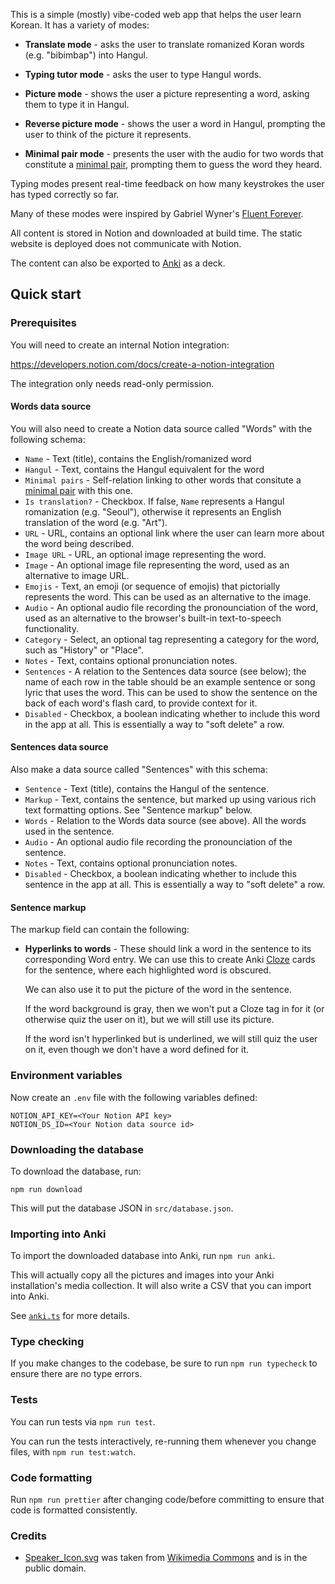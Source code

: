 This is a simple (mostly) vibe-coded web app that
helps the user learn Korean. It has a variety
of modes:

- **Translate mode** - asks the user to translate
  romanized Koran words (e.g. "bibimbap") into Hangul.

- **Typing tutor mode** - asks the user to type
  Hangul words.

- **Picture mode** - shows the user a picture representing
  a word, asking them to type it in Hangul.

- **Reverse picture mode** - shows the user a word in
  Hangul, prompting the user to think of the picture
  it represents.

- **Minimal pair mode** - presents the user with the
  audio for two words that constitute a [minimal pair][],
  prompting them to guess the word they heard.

Typing modes present real-time feedback on how many
keystrokes the user has typed correctly so far.

Many of these modes were inspired by Gabriel Wyner's
[Fluent Forever](https://fluentforeverbook.com/).

All content is stored in Notion and downloaded at
build time. The static website is deployed does not
communicate with Notion.

The content can also be exported to
[Anki](https://apps.ankiweb.net/) as a deck.

## Quick start

### Prerequisites

You will need to create an internal Notion integration:

https://developers.notion.com/docs/create-a-notion-integration

The integration only needs read-only permission.

#### Words data source

You will also need to create a Notion data source called "Words"
with the following schema:

- `Name` - Text (title), contains the English/romanized word
- `Hangul` - Text, contains the Hangul equivalent for the word
- `Minimal pairs` - Self-relation linking to other words that
  consitute a [minimal pair][] with this one.
- `Is translation?` - Checkbox. If false, `Name` represents a
  Hangul romanization (e.g. "Seoul"), otherwise it represents
  an English translation of the word (e.g. "Art").
- `URL` - URL, contains an optional link where the user can
  learn more about the word being described.
- `Image URL` - URL, an optional image representing the word.
- `Image` - An optional image file representing the word, used
  as an alternative to image URL.
- `Emojis` - Text, an emoji (or sequence of emojis) that pictorially
  represents the word. This can be used as an alternative to
  the image.
- `Audio` - An optional audio file recording the pronounciation
  of the word, used as an alternative to the browser's
  built-in text-to-speech functionality.
- `Category` - Select, an optional tag representing a
  category for the word, such as "History" or "Place".
- `Notes` - Text, contains optional pronunciation notes.
- `Sentences` - A relation to the Sentences data source (see below); the
  name of each row in the table should be an example sentence
  or song lyric that uses the word. This can be used to show the
  sentence on the back of each word's flash card, to provide
  context for it.
- `Disabled` - Checkbox, a boolean indicating whether to
  include this word in the app at all. This is essentially
  a way to "soft delete" a row.

[minimal pair]: https://en.wikipedia.org/wiki/Minimal_pair

#### Sentences data source

Also make a data source called "Sentences" with this schema:

- `Sentence` - Text (title), contains the Hangul of the sentence.
- `Markup` - Text, contains the sentence, but marked up using
  various rich text formatting options. See "Sentence markup" below.
- `Words` - Relation to the Words data source (see above). All
  the words used in the sentence.
- `Audio` - An optional audio file recording the pronounciation
  of the sentence.
- `Notes` - Text, contains optional pronunciation notes.
- `Disabled` - Checkbox, a boolean indicating whether to
  include this sentence in the app at all. This is essentially
  a way to "soft delete" a row.

#### Sentence markup

The markup field can contain the following:

- **Hyperlinks to words** - These should link a word in the
  sentence to its corresponding Word entry. We can use this to create
  Anki [Cloze][] cards for the sentence, where each highlighted
  word is obscured.

  We can also use it to put the picture of the word
  in the sentence.

  If the word background is gray, then we won't put a Cloze tag
  in for it (or otherwise quiz the user on it), but we will still
  use its picture.

  If the word isn't hyperlinked but is underlined, we will
  still quiz the user on it, even though we don't have a
  word defined for it.

[Cloze]: https://docs.ankiweb.net/editing.html#cloze-deletion

### Environment variables

Now create an `.env` file with the following variables defined:

```
NOTION_API_KEY=<Your Notion API key>
NOTION_DS_ID=<Your Notion data source id>
```

### Downloading the database

To download the database, run:

```
npm run download
```

This will put the database JSON in `src/database.json`.

### Importing into Anki

To import the downloaded database into Anki, run `npm run anki`.

This will actually copy all the pictures and images into your
Anki installation's media collection. It will also write a CSV
that you can import into Anki.

See [`anki.ts`](./anki.ts) for more details.

### Type checking

If you make changes to the codebase, be sure to run `npm run typecheck`
to ensure there are no type errors.

### Tests

You can run tests via `npm run test`.

You can run the tests interactively, re-running them whenever you change
files, with `npm run test:watch`.

### Code formatting

Run `npm run prettier` after changing code/before committing
to ensure that code is formatted consistently.

### Credits

- [Speaker_Icon.svg](src/assets/Speaker_Icon.svg) was taken from
  [Wikimedia Commons](https://commons.wikimedia.org/wiki/File:Speaker_Icon.svg)
  and is in the public domain.
